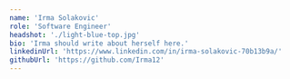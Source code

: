 ```yaml
---
name: 'Irma Solakovic'
role: 'Software Engineer'
headshot: './light-blue-top.jpg'
bio: 'Irma should write about herself here.'
linkedinUrl: 'https://www.linkedin.com/in/irma-solakovic-70b13b9a/'
githubUrl: 'https://github.com/Irma12'
---
```

